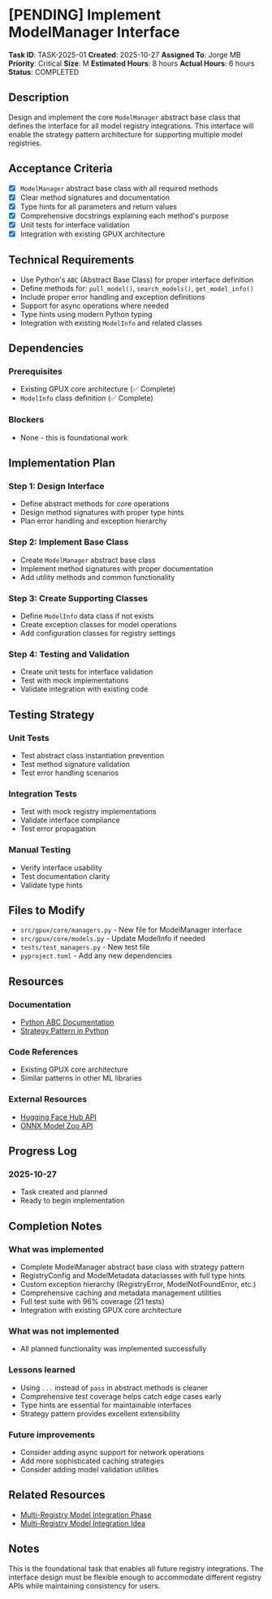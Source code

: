 # [PENDING] Implement ModelManager Interface

**Task ID**: TASK-2025-01
**Created**: 2025-10-27
**Assigned To**: Jorge MB
**Priority**: Critical
**Size**: M
**Estimated Hours**: 8 hours
**Actual Hours**: 6 hours
**Status**: COMPLETED

## Description

Design and implement the core `ModelManager` abstract base class that defines the interface for all model registry integrations. This interface will enable the strategy pattern architecture for supporting multiple model registries.

## Acceptance Criteria

- [x] `ModelManager` abstract base class with all required methods
- [x] Clear method signatures and documentation
- [x] Type hints for all parameters and return values
- [x] Comprehensive docstrings explaining each method's purpose
- [x] Unit tests for interface validation
- [x] Integration with existing GPUX architecture

## Technical Requirements

- Use Python's `ABC` (Abstract Base Class) for proper interface definition
- Define methods for: `pull_model()`, `search_models()`, `get_model_info()`
- Include proper error handling and exception definitions
- Support for async operations where needed
- Type hints using modern Python typing
- Integration with existing `ModelInfo` and related classes

## Dependencies

### Prerequisites
- Existing GPUX core architecture (✅ Complete)
- `ModelInfo` class definition (✅ Complete)

### Blockers
- None - this is foundational work

## Implementation Plan

### Step 1: Design Interface
- Define abstract methods for core operations
- Design method signatures with proper type hints
- Plan error handling and exception hierarchy

### Step 2: Implement Base Class
- Create `ModelManager` abstract base class
- Implement method signatures with proper documentation
- Add utility methods and common functionality

### Step 3: Create Supporting Classes
- Define `ModelInfo` data class if not exists
- Create exception classes for model operations
- Add configuration classes for registry settings

### Step 4: Testing and Validation
- Create unit tests for interface validation
- Test with mock implementations
- Validate integration with existing code

## Testing Strategy

### Unit Tests
- Test abstract class instantiation prevention
- Test method signature validation
- Test error handling scenarios

### Integration Tests
- Test with mock registry implementations
- Validate interface compliance
- Test error propagation

### Manual Testing
- Verify interface usability
- Test documentation clarity
- Validate type hints

## Files to Modify

- `src/gpux/core/managers.py` - New file for ModelManager interface
- `src/gpux/core/models.py` - Update ModelInfo if needed
- `tests/test_managers.py` - New test file
- `pyproject.toml` - Add any new dependencies

## Resources

### Documentation
- [Python ABC Documentation](https://docs.python.org/3/library/abc.html)
- [Strategy Pattern in Python](https://refactoring.guru/design-patterns/strategy/python/example)

### Code References
- Existing GPUX core architecture
- Similar patterns in other ML libraries

### External Resources
- [Hugging Face Hub API](https://huggingface.co/docs/hub/api)
- [ONNX Model Zoo API](https://github.com/onnx/models)

## Progress Log

### 2025-10-27
- Task created and planned
- Ready to begin implementation

## Completion Notes

### What was implemented
- Complete ModelManager abstract base class with strategy pattern
- RegistryConfig and ModelMetadata dataclasses with full type hints
- Custom exception hierarchy (RegistryError, ModelNotFoundError, etc.)
- Comprehensive caching and metadata management utilities
- Full test suite with 96% coverage (21 tests)
- Integration with existing GPUX core architecture

### What was not implemented
- All planned functionality was implemented successfully

### Lessons learned
- Using `...` instead of `pass` in abstract methods is cleaner
- Comprehensive test coverage helps catch edge cases early
- Type hints are essential for maintainable interfaces
- Strategy pattern provides excellent extensibility

### Future improvements
- Consider adding async support for network operations
- Add more sophisticated caching strategies
- Consider adding model validation utilities

## Related Resources

- [Multi-Registry Model Integration Phase](../phases/current/multi-registry-phase-1.md)
- [Multi-Registry Model Integration Idea](../../ideas/feature-requests/huggingface-integration.md)

## Notes

This is the foundational task that enables all future registry integrations. The interface design must be flexible enough to accommodate different registry APIs while maintaining consistency for users.
